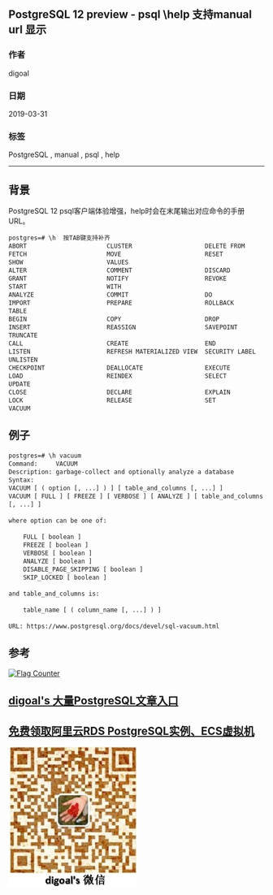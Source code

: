 ## PostgreSQL 12 preview - psql \\help 支持manual url 显示  
                                                                        
### 作者                                                                        
digoal                                                                        
                                                                        
### 日期                                                                        
2019-03-31                                                                        
                                                                        
### 标签                                                                        
PostgreSQL , manual , psql , help    
                                                                        
----                                                                        
                                                                        
## 背景            
PostgreSQL 12 psql客户端体验增强，help时会在末尾输出对应命令的手册URL。  
  
```  
postgres=# \h  按TAB键支持补齐  
ABORT                      CLUSTER                    DELETE FROM                FETCH                      MOVE                       RESET                      SHOW                       VALUES  
ALTER                      COMMENT                    DISCARD                    GRANT                      NOTIFY                     REVOKE                     START                      WITH  
ANALYZE                    COMMIT                     DO                         IMPORT                     PREPARE                    ROLLBACK                   TABLE                        
BEGIN                      COPY                       DROP                       INSERT                     REASSIGN                   SAVEPOINT                  TRUNCATE                     
CALL                       CREATE                     END                        LISTEN                     REFRESH MATERIALIZED VIEW  SECURITY LABEL             UNLISTEN                     
CHECKPOINT                 DEALLOCATE                 EXECUTE                    LOAD                       REINDEX                    SELECT                     UPDATE                       
CLOSE                      DECLARE                    EXPLAIN                    LOCK                       RELEASE                    SET                        VACUUM          
```  
  
## 例子  
```  
postgres=# \h vacuum  
Command:     VACUUM  
Description: garbage-collect and optionally analyze a database  
Syntax:  
VACUUM [ ( option [, ...] ) ] [ table_and_columns [, ...] ]  
VACUUM [ FULL ] [ FREEZE ] [ VERBOSE ] [ ANALYZE ] [ table_and_columns [, ...] ]  
  
where option can be one of:  
  
    FULL [ boolean ]  
    FREEZE [ boolean ]  
    VERBOSE [ boolean ]  
    ANALYZE [ boolean ]  
    DISABLE_PAGE_SKIPPING [ boolean ]  
    SKIP_LOCKED [ boolean ]  
  
and table_and_columns is:  
  
    table_name [ ( column_name [, ...] ) ]  
  
URL: https://www.postgresql.org/docs/devel/sql-vacuum.html  
```  
  
## 参考  
    
  
<a rel="nofollow" href="http://info.flagcounter.com/h9V1"  ><img src="http://s03.flagcounter.com/count/h9V1/bg_FFFFFF/txt_000000/border_CCCCCC/columns_2/maxflags_12/viewers_0/labels_0/pageviews_0/flags_0/"  alt="Flag Counter"  border="0"  ></a>  
  
  
## [digoal's 大量PostgreSQL文章入口](https://github.com/digoal/blog/blob/master/README.md "22709685feb7cab07d30f30387f0a9ae")
  
  
## [免费领取阿里云RDS PostgreSQL实例、ECS虚拟机](https://free.aliyun.com/ "57258f76c37864c6e6d23383d05714ea")
  
  
![digoal's weixin](../pic/digoal_weixin.jpg "f7ad92eeba24523fd47a6e1a0e691b59")
  

